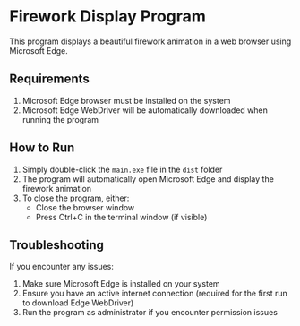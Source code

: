 # Firework Display Program

This program displays a beautiful firework animation in a web browser using Microsoft Edge.

## Requirements

1. Microsoft Edge browser must be installed on the system
2. Microsoft Edge WebDriver will be automatically downloaded when running the program

## How to Run

1. Simply double-click the `main.exe` file in the `dist` folder
2. The program will automatically open Microsoft Edge and display the firework animation
3. To close the program, either:
   - Close the browser window
   - Press Ctrl+C in the terminal window (if visible)

## Troubleshooting

If you encounter any issues:
1. Make sure Microsoft Edge is installed on your system
2. Ensure you have an active internet connection (required for the first run to download Edge WebDriver)
3. Run the program as administrator if you encounter permission issues
